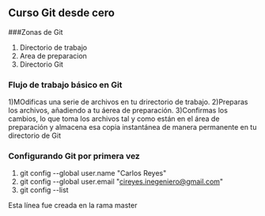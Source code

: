 ## Curso Git desde cero
###Zonas de Git
1. Directorio de trabajo
2. Area de preparacion
3. Directorio Git

### Flujo de trabajo básico en Git
1)MOdificas una serie de archivos en tu drirectorio de trabajo.
2)Preparas los archivos, añadiendo a tu áerea de preparación.
3)Confirmas los cambios, lo que toma los archivos tal y como están en el área de 
preparación  y almacena esa copia instantánea de manera permanente en tu directorio de Git

### Configurando Git por primera vez
1. git config --global user.name "Carlos Reyes"
2. git config --global user.email "cireyes.inegeniero@gmail.com"
3. git config --list

Esta línea fue creada en la rama master